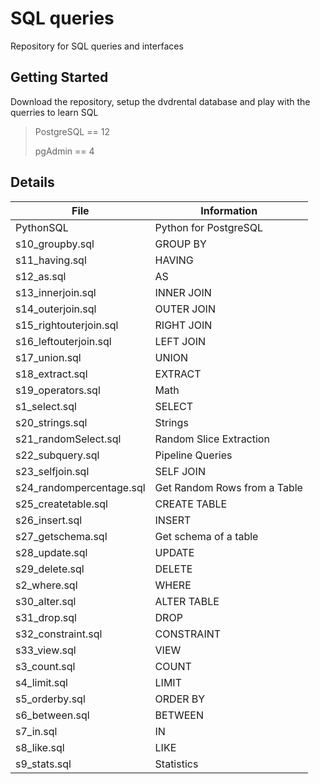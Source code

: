 # SQL queries 
Repository for SQL queries and interfaces 
## Getting Started
Download the repository, setup the dvdrental database and play with the querries to learn SQL
> PostgreSQL  == 12
>
> pgAdmin == 4
>
## Details
| File | Information |
|-------|------------|
| PythonSQL  | Python for PostgreSQL | 
| s10_groupby.sql  | GROUP BY | 
| s11_having.sql  | HAVING  | 
| s12_as.sql  | AS  | 
| s13_innerjoin.sql  | INNER JOIN | 
| s14_outerjoin.sql  | OUTER JOIN | 
| s15_rightouterjoin.sql  | RIGHT JOIN | 
| s16_leftouterjoin.sql  | LEFT JOIN | 
| s17_union.sql  | UNION  | 
| s18_extract.sql  | EXTRACT  | 
| s19_operators.sql  | Math | 
| s1_select.sql  | SELECT  | 
| s20_strings.sql  | Strings  | 
| s21_randomSelect.sql  | Random Slice Extraction | 
| s22_subquery.sql  | Pipeline Queries  | 
| s23_selfjoin.sql  | SELF JOIN | 
| s24_randompercentage.sql  | Get Random Rows from a Table | 
| s25_createtable.sql  | CREATE TABLE | 
| s26_insert.sql  | INSERT | 
| s27_getschema.sql  | Get schema of a table  | 
| s28_update.sql  | UPDATE | 
| s29_delete.sql  | DELETE  | 
| s2_where.sql  | WHERE | 
| s30_alter.sql  | ALTER TABLE | 
| s31_drop.sql  | DROP  | 
| s32_constraint.sql  | CONSTRAINT  | 
| s33_view.sql  | VIEW | 
| s3_count.sql  | COUNT  | 
| s4_limit.sql  | LIMIT  | 
| s5_orderby.sql  | ORDER BY  | 
| s6_between.sql  | BETWEEN  | 
| s7_in.sql  | IN  | 
| s8_like.sql  | LIKE | 
| s9_stats.sql  | Statistics  | 
